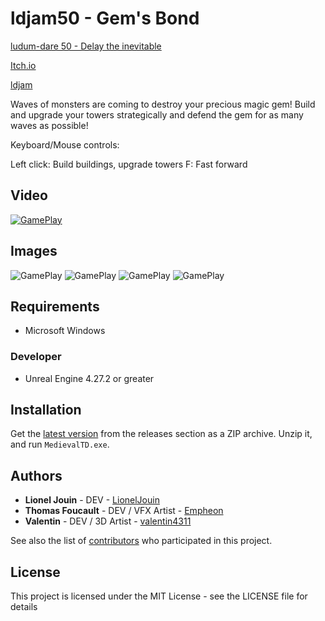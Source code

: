 # ldjam50 - Gem's Bond

[ludum-dare 50 - Delay the inevitable](https://ldjam.com/events/ludum-dare/50)

[Itch.io](https://thfoucault.itch.io/gems-bond)

[ldjam](https://ldjam.com/events/ludum-dare/50/test)

Waves of monsters are coming to destroy your precious magic gem! Build and upgrade your towers strategically and defend the gem for as many waves as possible!

Keyboard/Mouse controls:

Left click: Build buildings, upgrade towers
F: Fast forward

## Video

[![GamePlay](https://img.youtube.com/vi/L3Ql3yQQEK8/0.jpg)](https://www.youtube.com/watch?v=L3Ql3yQQEK8)

## Images

![GamePlay](https://img.itch.zone/aW1hZ2UvMTQ2OTQ2OC84NTg2NzYzLmpwZw==/original/ErUrm3.jpg)
![GamePlay](https://img.itch.zone/aW1hZ2UvMTQ2OTQ2OC84NTg2NzY1LmpwZw==/original/ugXKv5.jpg)
![GamePlay](https://img.itch.zone/aW1hZ2UvMTQ2OTQ2OC84NTg2NzY0LmpwZw==/original/U3LwjO.jpg)
![GamePlay](https://img.itch.zone/aW1hZ2UvMTQ2OTQ2OC84NTg2NzY2LmpwZw==/original/owl7y3.jpg)

## Requirements

* Microsoft Windows

### Developer

* Unreal Engine 4.27.2 or greater

## Installation

Get the [latest version](https://github.com/Empheon/ldjam50/releases) from the releases section as a ZIP archive. Unzip it, and run ``MedievalTD.exe``.

## Authors

* **Lionel Jouin** - DEV - [LionelJouin](https://github.com/LionelJouin)
* **Thomas Foucault** - DEV / VFX Artist - [Empheon](https://github.com/Empheon)
* **Valentin** - DEV / 3D Artist - [valentin4311](https://github.com/valentin4311)

See also the list of [contributors](https://github.com/Empheon/ldjam50/graphs/contributors) who participated in this project.

## License

This project is licensed under the MIT License - see the LICENSE file for details